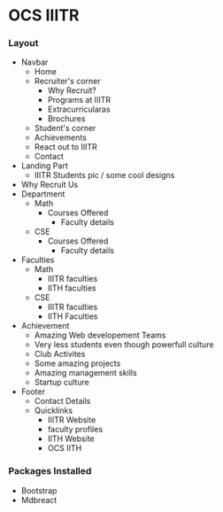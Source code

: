# OCS IIITR

### Layout
- Navbar
    - Home
    - Recruiter's corner
        - Why Recruit?
        - Programs at IIITR
        - Extracurricularas
        - Brochures
    - Student's corner
    - Achievements
    - React out to IIITR
    - Contact
- Landing Part
    - IIITR Students pic / some cool designs
- Why Recruit Us
- Department
    - Math
        - Courses Offered
            - Faculty details
    - CSE
        - Courses Offered
            - Faculty details
- Faculties
    - Math
        - IIITR faculties
        - IITH faculties
    - CSE
        - IIITR faculties
        - IITH Faculties
- Achievement
    - Amazing Web developement Teams
    - Very less students even though powerfull culture
    - Club Activites
    - Some amazing projects
    - Amazing management skills
    - Startup culture  
- Footer
    - Contact Details
    - Quicklinks
        - IIITR Website
        - faculty profiles
        - IITH Website
        - OCS IITH
### Packages Installed
- Bootstrap
- Mdbreact
